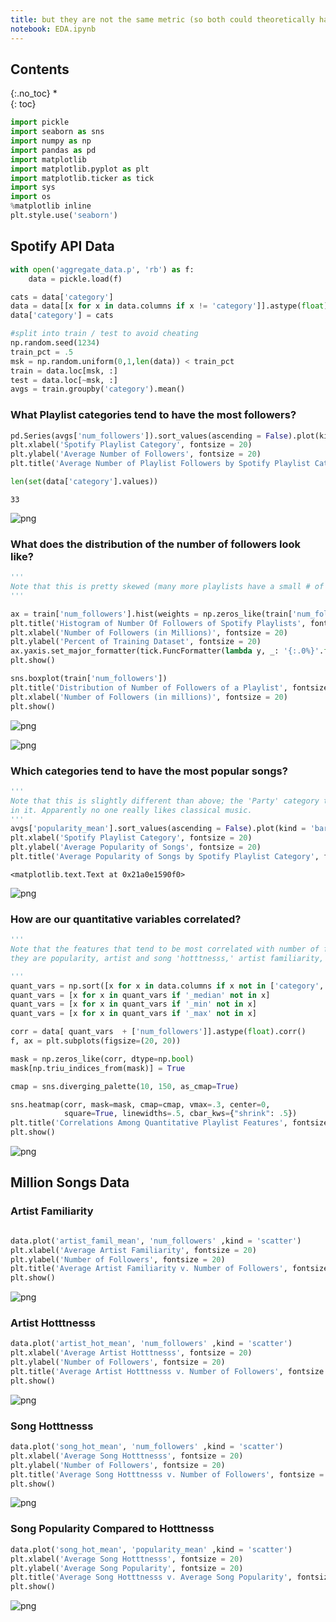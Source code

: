 ```yaml
---
title: but they are not the same metric (so both could theoretically have predictive power)
notebook: EDA.ipynb
---
```


## Contents
{:.no_toc}
*  
{: toc}




```python
import pickle
import seaborn as sns
import numpy as np
import pandas as pd
import matplotlib
import matplotlib.pyplot as plt
import matplotlib.ticker as tick
import sys
import os
%matplotlib inline
plt.style.use('seaborn')
```


## Spotify API Data



```python
with open('aggregate_data.p', 'rb') as f:
    data = pickle.load(f)

cats = data['category']
data = data[[x for x in data.columns if x != 'category']].astype(float)
data['category'] = cats

#split into train / test to avoid cheating
np.random.seed(1234)
train_pct = .5
msk = np.random.uniform(0,1,len(data)) < train_pct
train = data.loc[msk, :]
test = data.loc[~msk, :]
avgs = train.groupby('category').mean()

```


### What Playlist categories tend to have the most followers?



```python
pd.Series(avgs['num_followers']).sort_values(ascending = False).plot(kind = 'bar')
plt.xlabel('Spotify Playlist Category', fontsize = 20)
plt.ylabel('Average Number of Followers', fontsize = 20)
plt.title('Average Number of Playlist Followers by Spotify Playlist Category', fontsize = 20)

len(set(data['category'].values))
```





    33




![png](EDA_files/EDA_5_1.png)


### What does the distribution of the number of followers look like?



```python
'''
Note that this is pretty skewed (many more playlists have a small # of followers)
'''

ax = train['num_followers'].hist(weights = np.zeros_like(train['num_followers']) + 1. / train['num_followers'].size)
plt.title('Histogram of Number Of Followers of Spotify Playlists', fontsize = 20)
plt.xlabel('Number of Followers (in Millions)', fontsize = 20)
plt.ylabel('Percent of Training Dataset', fontsize = 20)
ax.yaxis.set_major_formatter(tick.FuncFormatter(lambda y, _: '{:.0%}'.format(y))) 
plt.show()

sns.boxplot(train['num_followers'])
plt.title('Distribution of Number of Followers of a Playlist', fontsize = 20)
plt.xlabel('Number of Followers (in millions)', fontsize = 20)
plt.show()
```



![png](EDA_files/EDA_7_0.png)



![png](EDA_files/EDA_7_1.png)


### Which categories tend to have the most popular songs?



```python
'''
Note that this is slightly different than above; the 'Party' category tends to have the most popular songs
in it. Apparently no one really likes classical music.
'''
avgs['popularity_mean'].sort_values(ascending = False).plot(kind = 'bar')
plt.xlabel('Spotify Playlist Category', fontsize = 20)
plt.ylabel('Average Popularity of Songs', fontsize = 20)
plt.title('Average Popularity of Songs by Spotify Playlist Category', fontsize = 20)

```





    <matplotlib.text.Text at 0x21a0e1590f0>




![png](EDA_files/EDA_9_1.png)


### How are our quantitative variables correlated?



```python
'''
Note that the features that tend to be most correlated with number of followers generally make sense;
they are popularity, artist and song 'hotttnesss,' artist familiarity, and whether or not the playlist is featured.

'''
quant_vars = np.sort([x for x in data.columns if x not in ['category','num_follower']])
quant_vars = [x for x in quant_vars if '_median' not in x]
quant_vars = [x for x in quant_vars if '_min' not in x]
quant_vars = [x for x in quant_vars if '_max' not in x]

corr = data[ quant_vars  + ['num_followers']].astype(float).corr()
f, ax = plt.subplots(figsize=(20, 20))

mask = np.zeros_like(corr, dtype=np.bool)
mask[np.triu_indices_from(mask)] = True

cmap = sns.diverging_palette(10, 150, as_cmap=True)

sns.heatmap(corr, mask=mask, cmap=cmap, vmax=.3, center=0,
            square=True, linewidths=.5, cbar_kws={"shrink": .5})
plt.title('Correlations Among Quantitative Playlist Features', fontsize = 20)
plt.show()
```



![png](EDA_files/EDA_11_0.png)


## Million Songs Data
### Artist Familiarity



```python

data.plot('artist_famil_mean', 'num_followers' ,kind = 'scatter')
plt.xlabel('Average Artist Familiarity', fontsize = 20)
plt.ylabel('Number of Followers', fontsize = 20)
plt.title('Average Artist Familiarity v. Number of Followers', fontsize = 20)
plt.show()
```



![png](EDA_files/EDA_13_0.png)


### Artist Hotttnesss



```python
data.plot('artist_hot_mean', 'num_followers' ,kind = 'scatter')
plt.xlabel('Average Artist Hotttnesss', fontsize = 20)
plt.ylabel('Number of Followers', fontsize = 20)
plt.title('Average Artist Hotttnesss v. Number of Followers', fontsize = 20)
plt.show()

```



![png](EDA_files/EDA_15_0.png)


### Song Hotttnesss



```python
data.plot('song_hot_mean', 'num_followers' ,kind = 'scatter')
plt.xlabel('Average Song Hotttnesss', fontsize = 20)
plt.ylabel('Number of Followers', fontsize = 20)
plt.title('Average Song Hotttnesss v. Number of Followers', fontsize = 20)
plt.show()

```



![png](EDA_files/EDA_17_0.png)


### Song Popularity Compared to Hotttnesss



```python
data.plot('song_hot_mean', 'popularity_mean' ,kind = 'scatter')
plt.xlabel('Average Song Hotttnesss', fontsize = 20)
plt.ylabel('Average Song Popularity', fontsize = 20)
plt.title('Average Song Hotttnesss v. Average Song Popularity', fontsize = 20)
plt.show()
```



![png](EDA_files/EDA_19_0.png)




```python

```

